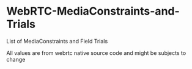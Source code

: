 # WebRTC-MediaConstraints-and-Trials
List of MediaConstraints and Field Trials 

All values are from webrtc native source code and might be subjects to change

